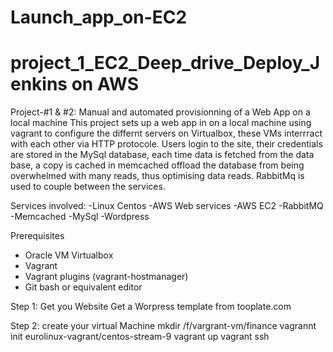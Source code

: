 # Launch_app_on-EC2
# project_1_EC2_Deep_drive_Deploy_Jenkins on AWS

Project-#1 & #2: Manual and automated provisionning of a Web App on a local machine
This project sets up a web app in on a local machine using vagrant to configure the differnt servers on Virtualbox, these VMs interrract with each other via HTTP protocole. Users login to the site, their credentials are stored in the MySql database, each time data is fetched from the data base, a copy is cached in memcached offload the database from being overwhelmed with many reads, thus optimising data reads. RabbitMq is used to couple between the services.

Services involved:
-Linux  Centos 
-AWS Web services
-AWS EC2
-RabbitMQ
-Memcached
-MySql
-Wordpress


Prerequisites
- Oracle VM Virtualbox
- Vagrant
- Vagrant plugins (vagrant-hostmanager)
- Git bash or equivalent editor


Step 1: Get you Website
Get a Worpress template from  tooplate.com

Step 2: create your virtual Machine
mkdir /f/vargrant-vm/finance
vagrannt init eurolinux-vagrant/centos-stream-9
vagrant up
vagrant ssh 
